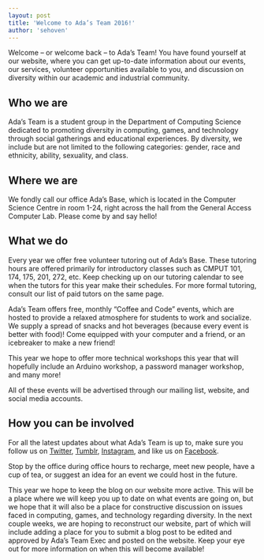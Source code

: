 ```yaml
---
layout: post
title: 'Welcome to Ada’s Team 2016!'
author: 'sehoven'
---
```


Welcome – or welcome back – to Ada’s Team! You have found yourself at our
website, where you can get up-to-date information about our events, our
services, volunteer opportunities available to you, and discussion on
diversity within our academic and industrial community.

## Who we are

Ada’s Team is a student group in the Department of Computing Science dedicated
to promoting diversity in computing, games, and technology through social
gatherings and educational experiences. By diversity, we include but are not
limited to the following categories: gender, race and ethnicity, ability,
sexuality, and class.

## Where we are

We fondly call our office Ada’s Base, which is located in the Computer Science
Centre in room 1-24, right across the hall from the General Access Computer
Lab. Please come by and say hello!

## What we do

Every year we offer free volunteer tutoring out of Ada’s Base. These tutoring
hours are offered primarily for introductory classes such as CMPUT 101, 174,
175, 201, 272, etc. Keep checking up on our tutoring calendar to see when the
tutors for this year make their schedules. For more formal tutoring, consult
our list of paid tutors on the same page.

Ada’s Team offers free, monthly “Coffee and Code” events, which are hosted to
provide a relaxed atmosphere for students to work and socialize. We supply a
spread of snacks and hot beverages (because every event is better with food)!
Come equipped with your computer and a friend, or an icebreaker to make a new
friend!

This year we hope to offer more technical workshops this year that will
hopefully include an Arduino workshop, a password manager workshop, and many
more!

All of these events will be advertised through our mailing list, website, and
social media accounts.

## How you can be involved

For all the latest updates about what Ada’s Team is up to, make sure you
follow us on [Twitter](https://twitter.com/Adas_Team),
[Tumblr](https://www.tumblr.com/blog/adasteam),
[Instagram](https://www.instagram.com/adas_team/), and like us on
[Facebook](https://www.facebook.com/astarlovelace).

Stop by the office during office hours to recharge, meet new people, have a
cup of tea, or suggest an idea for an event we could host in the future.

This year we hope to keep the blog on our website more active. This will be a
place where we will keep you up to date on what events are going on, but we
hope that it will also be a place for constructive discussion on issues faced
in computing, games, and technology regarding diversity. In the next couple
weeks, we are hoping to reconstruct our website, part of which will include
adding a place for you to submit a blog post to be edited and approved by
Ada’s Team Exec and posted on the website. Keep your eye out for more
information on when this will become available!


